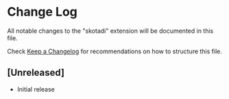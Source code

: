# Change Log

All notable changes to the "skotadi" extension will be documented in this file.

Check [Keep a Changelog](http://keepachangelog.com/) for recommendations on how to structure this file.

## [Unreleased]

- Initial release
